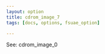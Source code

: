```yaml
---
layout: option
title: cdrom_image_7
tags: [docs, options, fsuae_option]

---
```


See: cdrom_image_0
